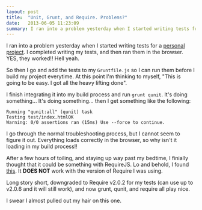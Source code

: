 ```yaml
---
layout: post
title:  "Unit, Grunt, and Require. Problems?"
date:   2013-06-05 11:23:09
summary: I ran into a problem yesterday when I started writing tests for a <a href="https://github.com/vernak2539/js-com-app-calulator" target="_blank">personal project</a>. I completed writing my tests, and then ran them in the browser. YES, they worked!! Hell yeah.
---
```


I ran into a problem yesterday when I started writing tests for a [personal project](https://github.com/vernak2539/js-com-app-calulator). I completed writing my tests, and then ran them in the browser. YES, they worked!! Hell yeah.

So then I go and add the tests to my `Gruntfile.js` so I can run them before I build my project everytime. At this point I'm thinking to myself, "This is going to be easy. I got all the heavy lifting done".

I finish integrating it into my build process and run `grunt qunit`. It's doing something... It's doing something... then I get something like the following:

    Running "qunit:all" (qunit) task
    Testing test/index.htmlOK
    Warning: 0/0 assertions ran (15ms) Use --force to continue.
    
I go through the normal troubleshooting process, but I cannot seem to figure it out. Everything loads correctly in the browser, so why isn't it loading in my build process!!

After a few hours of toiling, and staying up way past my bedtime, I finially thought that it could be something with RequireJS. Lo and behold, I found [this](https://github.com/gruntjs/grunt-contrib-qunit/issues/19). It **DOES NOT** work with the version of Require I was using.

Long story short, downgraded to Require v2.0.2 for my tests (can use up to v2.0.6 and it will still work), and now grunt, qunit, and require all play nice.

I swear I almost pulled out my hair on this one.
